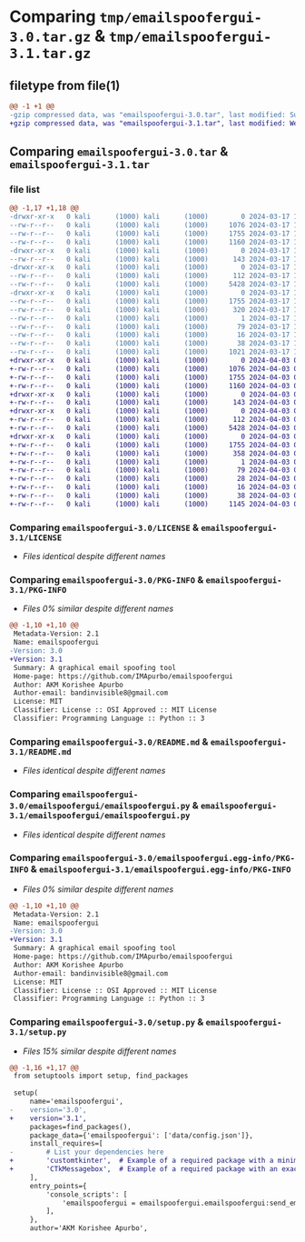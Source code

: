 # Comparing `tmp/emailspoofergui-3.0.tar.gz` & `tmp/emailspoofergui-3.1.tar.gz`

## filetype from file(1)

```diff
@@ -1 +1 @@
-gzip compressed data, was "emailspoofergui-3.0.tar", last modified: Sun Mar 17 10:08:49 2024, max compression
+gzip compressed data, was "emailspoofergui-3.1.tar", last modified: Wed Apr  3 08:34:51 2024, max compression
```

## Comparing `emailspoofergui-3.0.tar` & `emailspoofergui-3.1.tar`

### file list

```diff
@@ -1,17 +1,18 @@
-drwxr-xr-x   0 kali      (1000) kali      (1000)        0 2024-03-17 10:08:49.597643 emailspoofergui-3.0/
--rw-r--r--   0 kali      (1000) kali      (1000)     1076 2024-03-17 10:08:36.000000 emailspoofergui-3.0/LICENSE
--rw-r--r--   0 kali      (1000) kali      (1000)     1755 2024-03-17 10:08:49.597643 emailspoofergui-3.0/PKG-INFO
--rw-r--r--   0 kali      (1000) kali      (1000)     1160 2024-03-17 10:08:36.000000 emailspoofergui-3.0/README.md
-drwxr-xr-x   0 kali      (1000) kali      (1000)        0 2024-03-17 10:08:49.597643 emailspoofergui-3.0/emailspoofergui/
--rw-r--r--   0 kali      (1000) kali      (1000)      143 2024-03-17 10:08:36.000000 emailspoofergui-3.0/emailspoofergui/__init__.py
-drwxr-xr-x   0 kali      (1000) kali      (1000)        0 2024-03-17 10:08:49.597643 emailspoofergui-3.0/emailspoofergui/data/
--rw-r--r--   0 kali      (1000) kali      (1000)      112 2024-03-17 10:08:36.000000 emailspoofergui-3.0/emailspoofergui/data/config.json
--rw-r--r--   0 kali      (1000) kali      (1000)     5428 2024-03-17 10:08:36.000000 emailspoofergui-3.0/emailspoofergui/emailspoofergui.py
-drwxr-xr-x   0 kali      (1000) kali      (1000)        0 2024-03-17 10:08:49.597643 emailspoofergui-3.0/emailspoofergui.egg-info/
--rw-r--r--   0 kali      (1000) kali      (1000)     1755 2024-03-17 10:08:49.000000 emailspoofergui-3.0/emailspoofergui.egg-info/PKG-INFO
--rw-r--r--   0 kali      (1000) kali      (1000)      320 2024-03-17 10:08:49.000000 emailspoofergui-3.0/emailspoofergui.egg-info/SOURCES.txt
--rw-r--r--   0 kali      (1000) kali      (1000)        1 2024-03-17 10:08:49.000000 emailspoofergui-3.0/emailspoofergui.egg-info/dependency_links.txt
--rw-r--r--   0 kali      (1000) kali      (1000)       79 2024-03-17 10:08:49.000000 emailspoofergui-3.0/emailspoofergui.egg-info/entry_points.txt
--rw-r--r--   0 kali      (1000) kali      (1000)       16 2024-03-17 10:08:49.000000 emailspoofergui-3.0/emailspoofergui.egg-info/top_level.txt
--rw-r--r--   0 kali      (1000) kali      (1000)       38 2024-03-17 10:08:49.597643 emailspoofergui-3.0/setup.cfg
--rw-r--r--   0 kali      (1000) kali      (1000)     1021 2024-03-17 10:08:36.000000 emailspoofergui-3.0/setup.py
+drwxr-xr-x   0 kali      (1000) kali      (1000)        0 2024-04-03 08:34:51.661453 emailspoofergui-3.1/
+-rw-r--r--   0 kali      (1000) kali      (1000)     1076 2024-04-03 08:34:32.000000 emailspoofergui-3.1/LICENSE
+-rw-r--r--   0 kali      (1000) kali      (1000)     1755 2024-04-03 08:34:51.661453 emailspoofergui-3.1/PKG-INFO
+-rw-r--r--   0 kali      (1000) kali      (1000)     1160 2024-04-03 08:34:32.000000 emailspoofergui-3.1/README.md
+drwxr-xr-x   0 kali      (1000) kali      (1000)        0 2024-04-03 08:34:51.657453 emailspoofergui-3.1/emailspoofergui/
+-rw-r--r--   0 kali      (1000) kali      (1000)      143 2024-04-03 08:34:32.000000 emailspoofergui-3.1/emailspoofergui/__init__.py
+drwxr-xr-x   0 kali      (1000) kali      (1000)        0 2024-04-03 08:34:51.661453 emailspoofergui-3.1/emailspoofergui/data/
+-rw-r--r--   0 kali      (1000) kali      (1000)      112 2024-04-03 08:34:32.000000 emailspoofergui-3.1/emailspoofergui/data/config.json
+-rw-r--r--   0 kali      (1000) kali      (1000)     5428 2024-04-03 08:34:32.000000 emailspoofergui-3.1/emailspoofergui/emailspoofergui.py
+drwxr-xr-x   0 kali      (1000) kali      (1000)        0 2024-04-03 08:34:51.661453 emailspoofergui-3.1/emailspoofergui.egg-info/
+-rw-r--r--   0 kali      (1000) kali      (1000)     1755 2024-04-03 08:34:51.000000 emailspoofergui-3.1/emailspoofergui.egg-info/PKG-INFO
+-rw-r--r--   0 kali      (1000) kali      (1000)      358 2024-04-03 08:34:51.000000 emailspoofergui-3.1/emailspoofergui.egg-info/SOURCES.txt
+-rw-r--r--   0 kali      (1000) kali      (1000)        1 2024-04-03 08:34:51.000000 emailspoofergui-3.1/emailspoofergui.egg-info/dependency_links.txt
+-rw-r--r--   0 kali      (1000) kali      (1000)       79 2024-04-03 08:34:51.000000 emailspoofergui-3.1/emailspoofergui.egg-info/entry_points.txt
+-rw-r--r--   0 kali      (1000) kali      (1000)       28 2024-04-03 08:34:51.000000 emailspoofergui-3.1/emailspoofergui.egg-info/requires.txt
+-rw-r--r--   0 kali      (1000) kali      (1000)       16 2024-04-03 08:34:51.000000 emailspoofergui-3.1/emailspoofergui.egg-info/top_level.txt
+-rw-r--r--   0 kali      (1000) kali      (1000)       38 2024-04-03 08:34:51.661453 emailspoofergui-3.1/setup.cfg
+-rw-r--r--   0 kali      (1000) kali      (1000)     1145 2024-04-03 08:34:32.000000 emailspoofergui-3.1/setup.py
```

### Comparing `emailspoofergui-3.0/LICENSE` & `emailspoofergui-3.1/LICENSE`

 * *Files identical despite different names*

### Comparing `emailspoofergui-3.0/PKG-INFO` & `emailspoofergui-3.1/PKG-INFO`

 * *Files 0% similar despite different names*

```diff
@@ -1,10 +1,10 @@
 Metadata-Version: 2.1
 Name: emailspoofergui
-Version: 3.0
+Version: 3.1
 Summary: A graphical email spoofing tool
 Home-page: https://github.com/IMApurbo/emailspoofergui
 Author: AKM Korishee Apurbo
 Author-email: bandinvisible8@gmail.com
 License: MIT
 Classifier: License :: OSI Approved :: MIT License
 Classifier: Programming Language :: Python :: 3
```

### Comparing `emailspoofergui-3.0/README.md` & `emailspoofergui-3.1/README.md`

 * *Files identical despite different names*

### Comparing `emailspoofergui-3.0/emailspoofergui/emailspoofergui.py` & `emailspoofergui-3.1/emailspoofergui/emailspoofergui.py`

 * *Files identical despite different names*

### Comparing `emailspoofergui-3.0/emailspoofergui.egg-info/PKG-INFO` & `emailspoofergui-3.1/emailspoofergui.egg-info/PKG-INFO`

 * *Files 0% similar despite different names*

```diff
@@ -1,10 +1,10 @@
 Metadata-Version: 2.1
 Name: emailspoofergui
-Version: 3.0
+Version: 3.1
 Summary: A graphical email spoofing tool
 Home-page: https://github.com/IMApurbo/emailspoofergui
 Author: AKM Korishee Apurbo
 Author-email: bandinvisible8@gmail.com
 License: MIT
 Classifier: License :: OSI Approved :: MIT License
 Classifier: Programming Language :: Python :: 3
```

### Comparing `emailspoofergui-3.0/setup.py` & `emailspoofergui-3.1/setup.py`

 * *Files 15% similar despite different names*

```diff
@@ -1,16 +1,17 @@
 from setuptools import setup, find_packages
 
 setup(
     name='emailspoofergui',
-    version='3.0',
+    version='3.1',
     packages=find_packages(),
     package_data={'emailspoofergui': ['data/config.json']},
     install_requires=[
-        # List your dependencies here
+        'customtkinter',  # Example of a required package with a minimum version
+        'CTkMessagebox',  # Example of a required package with an exact version 
     ],
     entry_points={
         'console_scripts': [
             'emailspoofergui = emailspoofergui.emailspoofergui:send_email',
         ],
     },
     author='AKM Korishee Apurbo',
```


